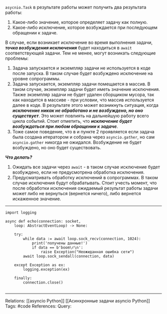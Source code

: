 `asycnio.Task` в результате работы может получить два результата работы:
1. Какое-либо значение, которое определяет задачу как полную.
2. Какое-либо исключение, которое возбуждается при последующем обращении к задаче. 

В случае, если возникает исключение во время выполнения задачи, ***точка возбуждения исключения*** будет находиться в `await` соответствующей задачи. 
Тем не менее, могут возникать следующие проблемы:
1. Задача запускается и экземпляр задачи не используется в коде после запуска. В таком случае будет возбуждено исключение на уровне сопрограммы. 
2. Задача запускается, экземпляр задачи помещается в массив. В таком случае, экземпляр задачи будет иметь значение исключения. Также экземпляр задачи не будет удален сборщиком мусора, так как находится в массиве - при условии, что массив используется далее в коде. В результате этого может возникнуть ситуация, когда ***исключение никак не обработано и не возбуждено, но оно существует***. Это может повлиять на дальнейшую работу всего цикла событий. Стоит отметить, что ***исключение будет возбуждаться при любом обращении к задаче***.  
3. Тоже самое поведение, что в и пункте 2 проявляется если задача была создана итератором и собрана через `asyncio.gather`, но сам `asyncio.gather` никогда не ожидался. Возбуждение не будет возбуждено, но оно будет существовать. 

***Что делать?***
1. Ожидать все задачи через `await` - в таком случае исключение будет возбуждено, если не предусмотрена обработка исключения. 
2. Предусматривать обработку исключений в сопрограммах. В таком случае исключения будут обрабатывать. Стоит учесть момент, что после обработки исключения ожидаемый результат работы задачи может либо не вернуться (вернется ничего), либо вернется искаженное значение. 

___
```
import logging

async def echo(connection: socket,
	loop: AbstractEventLoop) -> None:
	
	try:
		while data := await loop.sock_recv(connection, 1024):
			print('получены данные!')
			if data == b'boom\r\n':
				raise Exception("Неожиданная ошибка сети")
		await loop.sock_sendall(connection, data)
	
	except Exception as ex:
		logging.exception(ex)
	
	finally:
		connection.close()
	
```
___

Relations: [[asyncio Python]] [[Асинхронные задачи asyncio Python]] 
Tags: #code
References: 
Query: 